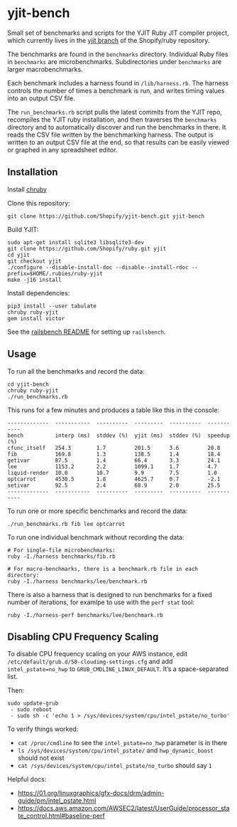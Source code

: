 yjit-bench
==========

Small set of benchmarks and scripts for the YJIT Ruby JIT compiler project, which currently lives in
the [yjit branch](https://github.com/Shopify/ruby/blob/yjit/doc/yjit.md) of the Shopify/ruby repository.

The benchmarks are found in the `benchmarks` directory. Individual Ruby files
in `benchmarks` are microbenchmarks. Subdirectories under `benchmarks` are
larger macrobenchmarks.

Each benchmark includes a harness found in `/lib/harness.rb`. The harness
controls the number of times a benchmark is run, and writes timing values
into an output CSV file.

The `run_benchmarks.rb` script pulls the latest commits from the YJIT repo,
recompiles the YJIT ruby installation,
and then traverses the `benchmarks` directory and
to automatically discover and run the benchmarks in there. It reads the
CSV file written by the benchmarking harness. The output is written to
an output CSV file at the end, so that results can be easily viewed or
graphed in any spreadsheet editor.

## Installation

Install [chruby](https://github.com/postmodern/chruby)

Clone this repository:
```
git clone https://github.com/Shopify/yjit-bench.git yjit-bench
```

Build YJIT:

```
sudo apt-get install sqlite3 libsqlite3-dev
git clone https://github.com/Shopify/ruby.git yjit
cd yjit
git checkout yjit
./configure --disable-install-doc --disable--install-rdoc --prefix=$HOME/.rubies/ruby-yjit
make -j16 install
```

Install dependencies:
```
pip3 install --user tabulate
chruby ruby-yjit
gem install victor
```

See the [railsbench README](benchmarks/railsbench/README.md) for setting up `railsbench`.

## Usage

To run all the benchmarks and record the data:
```
cd yjit-bench
chruby ruby-yjit
./run_benchmarks.rb
```

This runs for a few minutes and produces a table like this in the console:
```
-------------  -----------  ----------  ---------  ----------  -----------
bench          interp (ms)  stddev (%)  yjit (ms)  stddev (%)  speedup (%)
cfunc_itself   254.3        1.7         201.5      3.6         20.8
fib            169.8        1.3         138.5      1.4         18.4
getivar        87.5         1.4         66.4       3.3         24.1
lee            1153.2       2.2         1099.1     1.7         4.7
liquid-render  10.0         10.7        9.9        7.5         1.0
optcarrot      4530.5       1.8         4625.7     0.7         -2.1
setivar        92.5         2.4         68.9       2.0         25.5
-------------  -----------  ----------  ---------  ----------  -----------
```

To run one or more specific benchmarks and record the data:
```
./run_benchmarks.rb fib lee optcarrot
```

To run one individual benchmark without recording the data:
```
# For single-file microbenchmarks:
ruby -I./harness benchmarks/fib.rb

# For macro-benchmarks, there is a benchmark.rb file in each directory:
ruby -I./harness benchmarks/lee/benchmark.rb
```

There is also a harness that is designed to run benchmarks for a fixed
number of iterations, for examlpe to use with the `perf stat` tool:
```
ruby -I./harness-perf benchmarks/lee/benchmark.rb
```

## Disabling CPU Frequency Scaling

To disable CPU frequency scaling on your AWS instance, edit `/etc/default/grub.d/50-cloudimg-settings.cfg` and add `intel_pstate=no_hwp` to `GRUB_CMDLINE_LINUX_DEFAULT`. It’s a space-separated list.

Then:
```
sudo update-grub
 - sudo reboot
 - sudo sh -c 'echo 1 > /sys/devices/system/cpu/intel_pstate/no_turbo'
```

To verify things worked:
 - `cat /proc/cmdline` to see the `intel_pstate=no_hwp` parameter is in there
 - `ls /sys/devices/system/cpu/intel_pstate/` and `hwp_dynamic_boost` should not exist
 - `cat /sys/devices/system/cpu/intel_pstate/no_turbo` should say `1`

Helpful docs:
 - https://01.org/linuxgraphics/gfx-docs/drm/admin-guide/pm/intel_pstate.html
 - https://docs.aws.amazon.com/AWSEC2/latest/UserGuide/processor_state_control.html#baseline-perf
